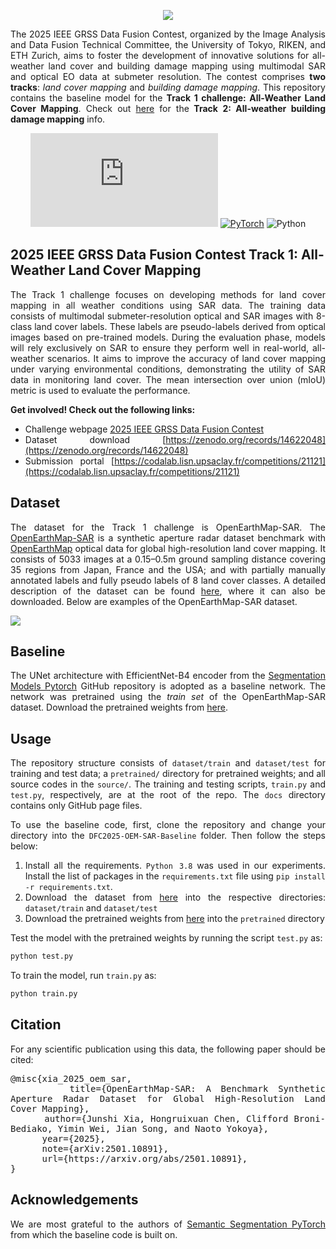 <div align="center">

<p><img src="docs/DFC2025_Logo.jpg"></p>
</div>

<div align="justify">
<p>The 2025 IEEE GRSS Data Fusion Contest, organized by the Image Analysis and Data Fusion Technical Committee, the University of Tokyo, RIKEN, and ETH Zurich, aims to foster the development of innovative solutions for all-weather land cover and building damage mapping using multimodal SAR and optical EO data at submeter resolution. The contest comprises <b>two tracks</b>: <em>land cover mapping</em> and <em>building damage mapping</em>.
This repository contains the baseline model for the <b>Track 1 challenge: All-Weather Land Cover Mapping</b>. Check out <a href="https://github.com/ChenHongruixuan/BRIGHT">here</a> for the<b> Track 2: All-weather building damage mapping</b> info.</p>
</div>
  
  
<div align="center">
	
[![GitHub license](https://badgen.net/github/license/Naereen/Strapdown.js)](https://github.com/Naereen/StrapDown.js/blob/master/LICENSE)
<a href="https://pytorch.org/get-started/locally/"><img alt="PyTorch" src="https://img.shields.io/badge/PyTorch-ee4c2c?logo=pytorch&logoColor=white"></a>
![Python](https://img.shields.io/badge/python-3.8+-blue.svg)
</div>

## 2025 IEEE GRSS Data Fusion Contest Track 1: All-Weather Land Cover Mapping
<div align="justify">
<p>
The Track 1 challenge focuses on developing methods for land cover mapping in all weather conditions using SAR data. The training data consists of multimodal submeter-resolution optical and SAR images with 8-class land cover labels. These labels are pseudo-labels derived from optical images based on pre-trained models. During the evaluation phase, models will rely exclusively on SAR to ensure they perform well in real-world, all-weather scenarios. It aims to improve the accuracy of land cover mapping under varying environmental conditions, demonstrating the utility of SAR data in monitoring land cover. The mean intersection over union (mIoU) metric is used to evaluate the performance. 
</p> 
<p>

**Get involved! Check out the following links:** </br>
- Challenge webpage [2025 IEEE GRSS Data Fusion Contest](https://www.grss-ieee.org/technical-committees/image-analysis-and-data-fusion/?tab=data-fusion-contest)
- Dataset download [https://zenodo.org/records/14622048](https://zenodo.org/records/14622048) 
- Submission portal [https://codalab.lisn.upsaclay.fr/competitions/21121](https://codalab.lisn.upsaclay.fr/competitions/21121)
</p>
</div>

## Dataset
<div align="justify">

The dataset for the Track 1 challenge is OpenEarthMap-SAR. The [OpenEarthMap-SAR](https://zenodo.org/records/14622048) is a synthetic aperture radar dataset benchmark with [OpenEarthMap](https://open-earth-map.org/) optical data for global high-resolution land cover mapping. It consists of 5033 images at a 0.15–0.5m ground sampling distance covering 35 regions from Japan, France and the USA; and with partially manually annotated labels and fully pseudo labels of 8 land cover classes. A detailed description of the dataset can be found [here](https://zenodo.org/records/14622048), where it can also be downloaded. Below are examples of the OpenEarthMap-SAR dataset.

<p><img src="docs/DFC25_T1-min.png"></p>
</div>

## Baseline
<div align="justify">

The UNet architecture with EfficientNet-B4 encoder from the [Segmentation Models Pytorch](https://github.com/qubvel/segmentation_models.pytorch?tab=readme-ov-file) GitHub repository is adopted as a baseline network.
The network was pretrained using the *train set* of the OpenEarthMap-SAR dataset. Download the pretrained weights from [here](https://drive.google.com/file/d/1Myd8b2KVFRuYVPyjB6EAv70OsNmjtgB9/view?usp=sharing).

## Usage
<div align="justify">

The repository structure consists of `dataset/train` and `dataset/test` for training and test data; a `pretrained/` directory for pretrained weights; and all source codes in the `source/`. The training and testing scripts, `train.py` and `test.py`, respectively, are at the root of the repo. The `docs` directory contains only GitHub page files.

To use the baseline code, first, clone the repository and change your directory into the `DFC2025-OEM-SAR-Baseline` folder. Then follow the steps below:</br>
1. Install all the requirements. `Python 3.8` was used in our experiments. Install the list of packages in the `requirements.txt` file using `pip install -r requirements.txt`.
2. Download the dataset from [here](https://zenodo.org/records/14622048) into the respective directories: `dataset/train` and `dataset/test`
3. Download the pretrained weights from [here](https://drive.google.com/file/d/1Myd8b2KVFRuYVPyjB6EAv70OsNmjtgB9/view?usp=sharing) into the `pretrained` directory

Test the model with the pretrained weights by running the script `test.py` as:
```bash
python test.py
```
To train the model, run `train.py` as:
```bash
python train.py
```
</div>

## Citation
<div align="justify">
For any scientific publication using this data, the following paper should be cited:
<pre style="white-space: pre-wrap; white-space: -moz-pre-wrap; white-space: -pre-wrap; white-space: -o-pre-wrap; word-wrap: break-word;">
@misc{xia_2025_oem_sar,
      title={OpenEarthMap-SAR: A Benchmark Synthetic Aperture Radar Dataset for Global High-Resolution Land Cover Mapping}, 
      author={Junshi Xia, Hongruixuan Chen, Clifford Broni-Bediako, Yimin Wei, Jian Song, and Naoto Yokoya},
      year={2025},
      note={arXiv:2501.10891},
      url={https://arxiv.org/abs/2501.10891}, 
}
</pre>
</div>

## Acknowledgements
<div align="justify">

We are most grateful to the authors of [Semantic Segmentation PyTorch](https://github.com/qubvel/segmentation_models.pytorch?tab=readme-ov-file) from which the baseline code is built on.
</div>
